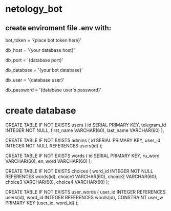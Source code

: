 # netology_bot

## create enviroment file .env with:

bot_token = '{place bot token here}'

db_host = '{your database host}'

db_port = '{database port}'

db_database = '{your bot database}'

db_user = '{database user}'

db_password = '{database user's password}'


# create database 
CREATE TABLE IF NOT EXISTS users (
	id SERIAL PRIMARY KEY,
	telegram_id INTEGER NOT NULL,
    first_name VARCHAR(60),
    last_name VARCHAR(60)
);

CREATE TABLE IF NOT EXISTS admins (
	id SERIAL PRIMARY KEY,
    user_id INTEGER NOT NULL REFERENCES users(id)
);

CREATE TABLE IF NOT EXISTS words (
    id SERIAL PRIMARY KEY,
    ru_word VARCHAR(60),
    en_word VARCHAR(60)
);

CREATE TABLE IF NOT EXISTS choices (
    word_id INTEGER NOT NULL REFERENCES words(id),
    choice1 VARCHAR(60),
    choice2 VARCHAR(60),
    choice3 VARCHAR(60),
    choice4 VARCHAR(60)
);

CREATE TABLE IF NOT EXISTS user_words (
	user_id INTEGER REFERENCES users(id),
	word_id INTEGER REFERENCES words(id),
	CONSTRAINT user_w PRIMARY KEY (user_id, word_id)
);